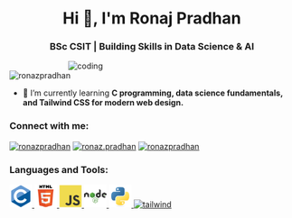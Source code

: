 <h1 align="center">Hi 👋, I'm Ronaj Pradhan</h1>
<h3 align="center">BSc CSIT | Building Skills in Data Science & AI</h3>
<image align="right" alt="coding" width="400" src="https://media2.giphy.com/media/v1.Y2lkPTc5MGI3NjExdG1lZnZrcXh4ZmMzNnA2cTl1eDJiNTZveG9nc2Q0OXYzcndiaTR5ZiZlcD12MV9pbnRlcm5hbF9naWZfYnlfaWQmY3Q9Zw/78XCFBGOlS6keY1Bil/giphy.gif">

<p align="left"> <img src="https://komarev.com/ghpvc/?username=ronazpradhan&label=Profile%20views&color=0e75b6&style=flat" alt="ronazpradhan" /> </p>

- 🌱 I’m currently learning **C programming, data science fundamentals, and Tailwind CSS for modern web design.**

<h3 align="left">Connect with me:</h3>
<p align="left">
<a href="https://linkedin.com/in/ronazpradhan" target="blank"><img align="center" src="https://raw.githubusercontent.com/rahuldkjain/github-profile-readme-generator/master/src/images/icons/Social/linked-in-alt.svg" alt="ronazpradhan" height="30" width="40" /></a>
<a href="https://fb.com/ronaz.pradhan" target="blank"><img align="center" src="https://raw.githubusercontent.com/rahuldkjain/github-profile-readme-generator/master/src/images/icons/Social/facebook.svg" alt="ronaz.pradhan" height="30" width="40" /></a>
<a href="https://instagram.com/ronazpradhan" target="blank"><img align="center" src="https://raw.githubusercontent.com/rahuldkjain/github-profile-readme-generator/master/src/images/icons/Social/instagram.svg" alt="ronazpradhan" height="30" width="40" /></a>
</p>

<h3 align="left">Languages and Tools:</h3>
<p align="left"> <a href="https://www.cprogramming.com/" target="_blank" rel="noreferrer"> <img src="https://raw.githubusercontent.com/devicons/devicon/master/icons/c/c-original.svg" alt="c" width="40" height="40"/> </a> <a href="https://www.w3.org/html/" target="_blank" rel="noreferrer"> <img src="https://raw.githubusercontent.com/devicons/devicon/master/icons/html5/html5-original-wordmark.svg" alt="html5" width="40" height="40"/> </a> <a href="https://developer.mozilla.org/en-US/docs/Web/JavaScript" target="_blank" rel="noreferrer"> <img src="https://raw.githubusercontent.com/devicons/devicon/master/icons/javascript/javascript-original.svg" alt="javascript" width="40" height="40"/> </a> <a href="https://nodejs.org" target="_blank" rel="noreferrer"> <img src="https://raw.githubusercontent.com/devicons/devicon/master/icons/nodejs/nodejs-original-wordmark.svg" alt="nodejs" width="40" height="40"/> </a> <a href="https://www.python.org" target="_blank" rel="noreferrer"> <img src="https://raw.githubusercontent.com/devicons/devicon/master/icons/python/python-original.svg" alt="python" width="40" height="40"/> </a> <a href="https://tailwindcss.com/" target="_blank" rel="noreferrer"> <img src="https://www.vectorlogo.zone/logos/tailwindcss/tailwindcss-icon.svg" alt="tailwind" width="40" height="40"/> </a> </p>
